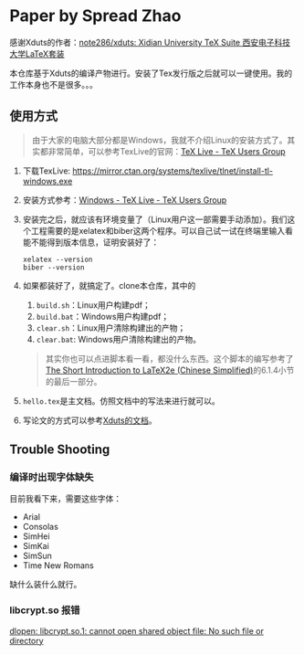 # Paper by Spread Zhao

感谢Xduts的作者：[note286/xduts: Xidian University TeX Suite 西安电子科技大学LaTeX套装](https://github.com/note286/xduts)

本仓库基于Xduts的编译产物进行。安装了Tex发行版之后就可以一键使用。我的工作本身也不是很多。。。

## 使用方式

> 由于大家的电脑大部分都是Windows，我就不介绍Linux的安装方式了。其实都非常简单，可以参考TexLive的官网：[TeX Live - TeX Users Group](https://www.tug.org/texlive/)

1. 下载TexLive: https://mirror.ctan.org/systems/texlive/tlnet/install-tl-windows.exe
2. 安装方式参考：[Windows - TeX Live - TeX Users Group](https://www.tug.org/texlive/windows.html)
3. 安装完之后，就应该有环境变量了（Linux用户这一部需要手动添加）。我们这个工程需要的是xelatex和biber这两个程序。可以自己试一试在终端里输入看能不能得到版本信息，证明安装好了：

    ```shell
    xelatex --version
    biber --version
    ```

4. 如果都装好了，就搞定了。clone本仓库，其中的
    1. `build.sh`：Linux用户构建pdf；
    2. `build.bat`：Windows用户构建pdf；
    3. `clear.sh`：Linux用户清除构建出的产物；
    4. `clear.bat`: Windows用户清除构建出的产物。

    > 其实你也可以点进脚本看一看，都没什么东西。这个脚本的编写参考了[The Short Introduction to LaTeX2e (Chinese Simplified)](https://mirrors.cloud.tencent.com/CTAN/info/lshort/chinese/lshort-zh-cn.pdf)的6.1.4小节的最后一部分。

5. `hello.tex`是主文档。仿照文档中的写法来进行就可以。
6. 写论文的方式可以参考[Xduts的文档](docs/xduts.pdf)。

## Trouble Shooting

### 编译时出现字体缺失

目前我看下来，需要这些字体：

- Arial
- Consolas
- SimHei
- SimKai
- SimSun
- Time New Romans

缺什么装什么就行。

### libcrypt.so 报错

[dlopen: libcrypt.so.1: cannot open shared object file: No such file or directory](https://stackoverflow.com/questions/71187944/dlopen-libcrypt-so-1-cannot-open-shared-object-file-no-such-file-or-directory)